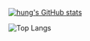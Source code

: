 
[![hung's GitHub stats](https://github-readme-stats.vercel.app/api?username=thanhthesheep&theme=tokyonight)](https://github.com/thanhthesheep/github-readme-stats)

![Top Langs](https://github-readme-stats.vercel.app/api/top-langs/?username=anuraghazra&layout=compact&theme=tokyonight)
